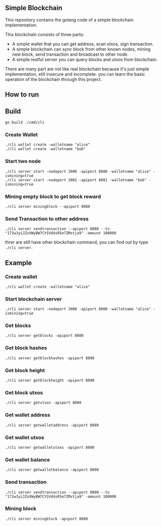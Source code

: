 Simple Blockchain
------

This repository contains the golang code of a simple blockchain implementation.
  
This blockchain consists of three parts:  
- A simple wallet that you can get address, scan utxos, sign transaction.  
- A simple blockchain can sync block from other known nodes, mining new block, send transaction and broadcast to other node.  
- A simple restful server you can query blocks and utxos from blockchain.  

There are many part are not like real blockchain because it's just simple implementation, still
insecure and incomplete. you can learn the basic operation of the blockchain through this project.


How to run
------

## Build

```shell script
go build ./cmd/cli
```

### Create Wallet

```shell script
./cli wallet create -walletname "alice"
./cli wallet create -walletname "bob"
```

### Start two node

```shell script
./cli server start -nodeport 3000 -apiport 8080 -walletname "alice" -ismining=true
./cli server start -nodeport 3001 -apiport 8081 -walletname "bob" -ismining=true
```

### Mining empty block to get block reward
```shell script
./cli server miningblock --apiport 8080
```

### Send Transaction to other address
```shell script
./cli server sendtransaction --apiport 8080 --to "172wJyiJZxXWyBW7CYSVddsR5e7ZMxtja9" -amount 100000
```

threr are still have other blockchain command, you can find out by type `./cli server`.


Example
------

### Create wallet

```shell script
./cli wallet create -walletname "alice"
```

### Start blockchain server

 ```shell script
 ./cli server start -nodeport 3000 -apiport 8080 -walletname "alice" -ismining=true
 ```

### Get blocks

 ```shell script
 ./cli server getblocks -apiport 8080
 ```

### Get block hashes

 ```shell script
 ./cli server getblockhashes -apiport 8080
 ```

### Get block height

 ```shell script
 ./cli server getblockheight -apiport 8080
 ```

### Get block utxos

 ```shell script
 ./cli server getutxos -apiport 8080
 ```

### Get wallet address

 ```shell script
 ./cli server getwalletaddress -apiport 8080
 ```

### Get wallet utxos

 ```shell script
 ./cli server getwalletutxos -apiport 8080
 ```

### Get wallet balance

 ```shell script
 ./cli server getwalletbalance -apiport 8080
 ```

### Send transaction

 ```shell script
./cli server sendtransaction --apiport 8080 --to "172wJyiJZxXWyBW7CYSVddsR5e7ZMxtja9" -amount 100000
 ```

### Mining block

 ```shell script
 ./cli server miningblock -apiport 8080
 ```


